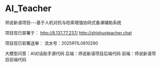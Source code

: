 # AI_Teacher
师说新语项目---基于人机对抗与检索增强协同式备课辅助系统

项目现已部署于：
http://8.137.77.237/
http://shishuoteacher.chat

项目现已软著送审：
流水号：2025R11L0810290

大模型问答：AI对话助手源代码
后端：师说新语项目后端代码
前端：师说新语项目前端代码
